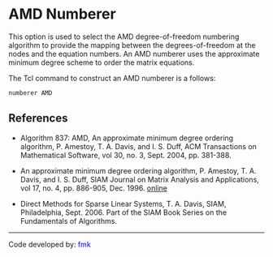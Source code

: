 # AMD Numberer

This option is used to select the AMD degree-of-freedom numbering
algorithm to provide the mapping between the degrees-of-freedom at the
nodes and the equation numbers. An AMD numberer uses the approximate
minimum degree scheme to order the matrix equations. 

The Tcl command to construct an AMD numberer is a follows:

```tcl
numberer AMD
```


## References

- Algorithm 837: AMD, An approximate minimum degree ordering
  algorithm, P. Amestoy, T. A. Davis, and I. S. Duff, ACM Transactions on
  Mathematical Software, vol 30, no. 3, Sept. 2004, pp. 381-388.

- An approximate minimum degree ordering algorithm, P. Amestoy, T. A.
  Davis, and I. S. Duff, SIAM Journal on Matrix Analysis and Applications,
  vol 17, no. 4, pp. 886-905, Dec. 1996.
  [online](https://people.engr.tamu.edu/davis/publications_files/An_Approximate_Minimum_Degree_Ordering_Algorithm.pdf)

- Direct Methods for Sparse Linear Systems, T. A. Davis, SIAM,
  Philadelphia, Sept. 2006. Part of the SIAM Book Series on the
  Fundamentals of Algorithms.

-----------------------------------------------------------------------
<p>Code developed by: <span style="color:blue"> fmk
</span></p>

